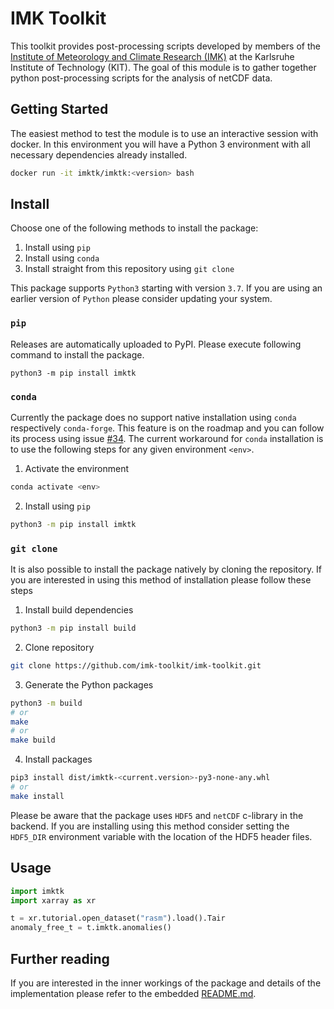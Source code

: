 # IMK Toolkit

This toolkit provides post-processing scripts developed by members of the
[Institute of Meteorology and Climate Research (IMK)](https://dev.to/epassaro/keep-your-research-reproducible-with-conda-pack-and-github-actions-339n)
at the Karlsruhe Institute of Technology (KIT). The goal of this module is to
gather together python post-processing scripts for the analysis of netCDF data.

## Getting Started
The easiest method to test the module is to use an interactive session with docker.
In this environment you will have a Python 3 environment with all necessary dependencies already installed.

```bash
docker run -it imktk/imktk:<version> bash
```

## Install

Choose one of the following methods to install the package:

1. Install using `pip`
2. Install using `conda`
3. Install straight from this repository using `git clone`

This package supports `Python3` starting with version `3.7`. If you are using
an earlier version of `Python` please consider updating your system.

### `pip`

Releases are automatically uploaded to PyPI. Please execute following command
to install the package.

```
python3 -m pip install imktk
```

### `conda`

Currently the package does no support native installation using `conda`
respectively `conda-forge`. This feature is on the roadmap and you can follow
its process using issue [#34](https://github.com/imk-toolkit/imk-toolkit/issues/34).
The current workaround for `conda` installation is to use the following steps
for any given environment `<env>`.

1. Activate the environment
```bash
conda activate <env>
```
2. Install using `pip`
```bash
python3 -m pip install imktk
```

### `git clone`

It is also possible to install the package natively by cloning the repository.
If you are interested in using this method of installation please follow
these steps

1. Install build dependencies
```bash
python3 -m pip install build
```

2. Clone repository

```bash
git clone https://github.com/imk-toolkit/imk-toolkit.git
```

3. Generate the Python packages

```bash
python3 -m build
# or
make
# or
make build
```

4. Install packages

```bash
pip3 install dist/imktk-<current.version>-py3-none-any.whl
# or
make install
```

Please be aware that the package uses `HDF5` and `netCDF` c-library in the
backend. If you are installing using this method consider setting the
`HDF5_DIR` environment variable with the location of the HDF5 header files.


## Usage

```python
import imktk
import xarray as xr

t = xr.tutorial.open_dataset("rasm").load().Tair
anomaly_free_t = t.imktk.anomalies()
```

## Further reading
If you are interested in the inner workings of the package and details of the
implementation please refer to the embedded [README.md](/imktk/README.md).
